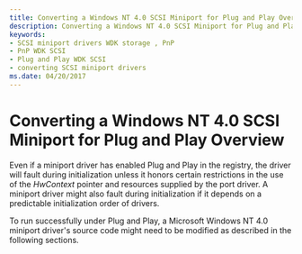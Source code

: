 ```yaml
---
title: Converting a Windows NT 4.0 SCSI Miniport for Plug and Play Overview
description: Converting a Windows NT 4.0 SCSI Miniport for Plug and Play Overview
keywords:
- SCSI miniport drivers WDK storage , PnP
- PnP WDK SCSI
- Plug and Play WDK SCSI
- converting SCSI miniport drivers
ms.date: 04/20/2017
---
```


# Converting a Windows NT 4.0 SCSI Miniport for Plug and Play Overview

Even if a miniport driver has enabled Plug and Play in the registry, the driver will fault during initialization unless it honors certain restrictions in the use of the *HwContext* pointer and resources supplied by the port driver. A miniport driver might also fault during initialization if it depends on a predictable initialization order of drivers.

To run successfully under Plug and Play, a Microsoft Windows NT 4.0 miniport driver's source code might need to be modified as described in the following sections.
